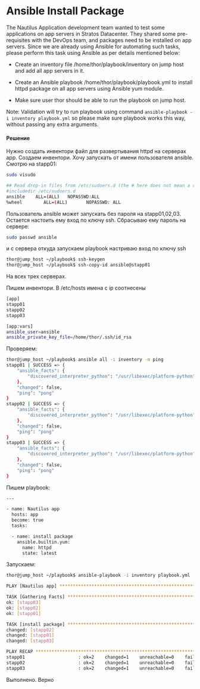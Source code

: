 # Ansible Install Package

The Nautilus Application development team wanted to test some applications on app servers in Stratos Datacenter. They shared some pre-requisites with the DevOps team, and packages need to be installed on app servers. Since we are already using Ansible for automating such tasks, please perform this task using Ansible as per details mentioned below:


 - Create an inventory file /home/thor/playbook/inventory on jump host and add all app servers in it.

 - Create an Ansible playbook /home/thor/playbook/playbook.yml to install httpd package on all app servers using Ansible yum module.

 - Make sure user thor should be able to run the playbook on jump host.

Note: Validation will try to run playbook using command `ansible-playbook -i inventory playbook.yml` so please make sure playbook works this way, without passing any extra arguments.


#### Решение

Нужно создать инвентори файл для развертывания httpd на серверах app. Создаем инвентори. Хочу запускать от имени пользователя ansible. Смотрю на stapp01:
```bash
sudo visudo

## Read drop-in files from /etc/sudoers.d (the # here does not mean a comment)
#includedir /etc/sudoers.d
ansible    ALL=(ALL)   NOPASSWD:ALL
%wheel        ALL=(ALL)       NOPASSWD: ALL
```

Пользователь ansible может запускать без пароля на stapp01,02,03. Остается настоить ему вход по ключу ssh. Сбрасываю ему пароль на сервере:
```bash
sudo passwd ansible
```

и с сервера откуда запускаем playbook настриваю вход по ключу ssh
``` bash
thor@jump_host ~/playbook$ ssh-keygen
thor@jump_host ~/playbook$ ssh-copy-id ansible@stapp01
```
На всех трех серверах.

Пишем инвентори. В /etc/hosts имена с ip соотнесены

```bash
[app]
stapp01
stapp02
stapp03

[app:vars]
ansible_user=ansible
ansible_private_key_file=/home/thor/.ssh/id_rsa
```
Проверяем:
```bash
thor@jump_host ~/playbook$ ansible all -i inventory -m ping
stapp01 | SUCCESS => {
    "ansible_facts": {
        "discovered_interpreter_python": "/usr/libexec/platform-python"
    },
    "changed": false,
    "ping": "pong"
}
stapp02 | SUCCESS => {
    "ansible_facts": {
        "discovered_interpreter_python": "/usr/libexec/platform-python"
    },
    "changed": false,
    "ping": "pong"
}
stapp03 | SUCCESS => {
    "ansible_facts": {
        "discovered_interpreter_python": "/usr/libexec/platform-python"
    },
    "changed": false,
    "ping": "pong"
}
```

Пишем playbook:
```bash
---

- name: Nautilus app
  hosts: app
  become: true
  tasks:

  - name: install package
    ansible.builtin.yum:
      name: httpd
      state: latest
```

Запускаем:
```bash
thor@jump_host ~/playbook$ ansible-playbook -i inventory playbook.yml

PLAY [Nautilus app] *********************************************************************************************

TASK [Gathering Facts] ******************************************************************************************
ok: [stapp03]
ok: [stapp02]
ok: [stapp01]

TASK [install package] ******************************************************************************************
changed: [stapp02]
changed: [stapp01]
changed: [stapp03]

PLAY RECAP ******************************************************************************************************
stapp01                    : ok=2    changed=1    unreachable=0    failed=0    skipped=0    rescued=0    ignored=0   
stapp02                    : ok=2    changed=1    unreachable=0    failed=0    skipped=0    rescued=0    ignored=0   
stapp03                    : ok=2    changed=1    unreachable=0    failed=0    skipped=0    rescued=0    ignored=0   
```

Выполнено. Верно
